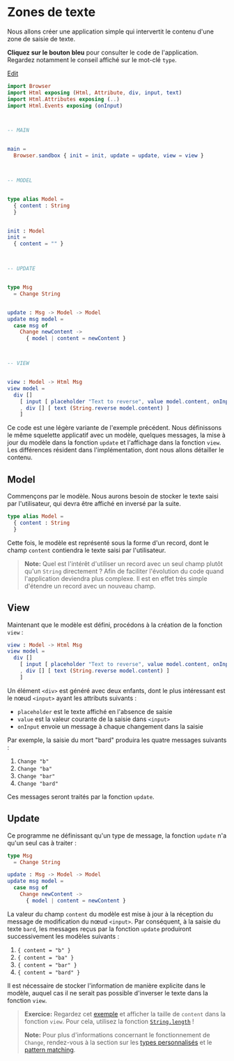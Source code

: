 # Zones de texte

Nous allons créer une application simple qui intervertit le contenu d'une zone de saisie de texte.

**Cliquez sur le bouton bleu** pour consulter le code de l'application. Regardez notamment le conseil affiché sur le mot-clé `type`.

<div class="edit-link"><a href="https://elm-lang.org/examples/text-fields">Edit</a></div>

```elm
import Browser
import Html exposing (Html, Attribute, div, input, text)
import Html.Attributes exposing (..)
import Html.Events exposing (onInput)



-- MAIN


main =
  Browser.sandbox { init = init, update = update, view = view }



-- MODEL


type alias Model =
  { content : String
  }


init : Model
init =
  { content = "" }



-- UPDATE


type Msg
  = Change String


update : Msg -> Model -> Model
update msg model =
  case msg of
    Change newContent ->
      { model | content = newContent }



-- VIEW


view : Model -> Html Msg
view model =
  div []
    [ input [ placeholder "Text to reverse", value model.content, onInput Change ] []
    , div [] [ text (String.reverse model.content) ]
    ]
```

Ce code est une légère variante de l'exemple précédent. Nous définissons le même squelette applicatif avec un modèle, quelques messages, la mise à jour du modèle dans la fonction `update` et l'affichage dans la fonction `view`. Les différences résident dans l'implémentation, dont nous allons détailler le contenu.


## Model

Commençons par le modèle. Nous aurons besoin de stocker le texte saisi par l'utilisateur, qui devra être affiché en inversé par la suite.

```elm
type alias Model =
  { content : String
  }
```

Cette fois, le modèle est représenté sous la forme d'un record, dont le champ `content` contiendra le texte saisi par l'utilisateur.

> **Note:** Quel est l'intérêt d'utiliser un record avec un seul champ plutôt qu'un `String` directement ? Afin de faciliter l'évolution du code quand l'application deviendra plus complexe. Il est en effet très simple d'étendre un record avec un nouveau champ.


## View

Maintenant que le modèle est défini, procédons à la création de la fonction `view` :

```elm
view : Model -> Html Msg
view model =
  div []
    [ input [ placeholder "Text to reverse", value model.content, onInput Change ] []
    , div [] [ text (String.reverse model.content) ]
    ]
```

Un élément `<div>` est généré avec deux enfants, dont le plus intéressant est le nœud `<input>` ayant les attributs suivants :

- `placeholder` est le texte affiché en l'absence de saisie
- `value` est la valeur courante de la saisie dans `<input>`
- `onInput` envoie un message à chaque changement dans la saisie

Par exemple, la saisie du mort "bard" produira les quatre messages suivants :

1. `Change "b"`
2. `Change "ba"`
3. `Change "bar"`
4. `Change "bard"`

Ces messages seront traités par la fonction `update`.


## Update

Ce programme ne définissant qu'un type de message, la fonction `update` n'a qu'un seul cas à traiter :

```elm
type Msg
  = Change String

update : Msg -> Model -> Model
update msg model =
  case msg of
    Change newContent ->
      { model | content = newContent }
```

La valeur du champ `content` du modèle est mise à jour à la réception du message de modification du nœud `<input>`. Par conséquent, à la saisie du texte  `bard`, les messages reçus par la fonction `update` produiront successivement les modèles suivants :

1. `{ content = "b" }`
2. `{ content = "ba" }`
3. `{ content = "bar" }`
4. `{ content = "bard" }`

Il est nécessaire de stocker l'information de manière explicite dans le modèle, auquel cas il ne serait pas possible d'inverser le texte dans la fonction `view`.

> **Exercice:** Regardez cet [exemple](https://elm-lang.org/examples/text-fields) et afficher la taille de `content` dans la fonction `view`. Pour cela, utilisez la fonction [`String.length`](https://package.elm-lang.org/packages/elm/core/latest/String#length) !
>
> **Note:** Pour plus d'informations concernant le fonctionnement de `Change`, rendez-vous à la section sur les [types personnalisés](/types/custom_types.html) et le [pattern matching](/types/pattern_matching.html).
> 
